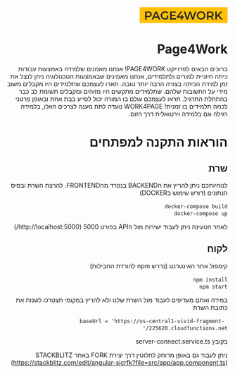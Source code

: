 <div dir="rtl">
  <img src="logo.PNG" alt="drawing" width="200"/>
  
# Page4Work

ברוכים הבאים לפרוייקט PAGE4WORK!
אנחנו מאמנים שלמידה באמצעות עבודות כיתה חיוניית למורים ולתלמידים, אנחנו מאמינים שבאמצעות הטכנולוגיה ניתן לנצל את זמן למידת הכיתה בצורה הרבה יותר טובה.
תארו לעצמכם שתלמידים היו מקבלים משוב מידי על התשובות שלהם. שתלמידים מתקשים היו מזוהים ומקבלים תשומת לב כבר בהתחלת התרגיל. תראו לעצמכם עולם בו המורה יכול לסייע בבת אחת ובאופן פרטני לכמה תלמידים בו זמנית!
WORK4PAGE נועדה לתת מענה לצרכים האלו, בלמידה רגילה וגם בלמידה וירטואלית דרך הזום.


# הוראות התקנה למפתחים
## שרת

לנוחיותכם ניתן להריץ את הBACKEND בנפרד מהFRONTEND.
להרצת השרת ובסיס הנתונים (דורש שימוש בDOCKER) 
```
docker-compose build
docker-compose up
```
לאחר הטעינה ניתן לעבוד ישירות מול הAPI בפורט 5000 (http://localhost:5000/)

## לקוח

קימפול אתר האינטרנט (נדרש npm להורדת החבילות)
```
npm install
npm start
```
במידה ואתם מעדיפים לעבוד מול השרת שלנו ולא להריץ במקומי תצטרכו לשנות את כתובת השרת
```
 baseUrl = 'https://us-central1-vivid-fragment-225620.cloudfunctions.net/'
```
בקובץ server-connect.service.ts

ניתן לעבוד גם באופן מרוחק לחלוטין דרך יצירת FORK באתר STACKBLITZ
(https://stackblitz.com/edit/angular-sjcrfk?file=src/app/app.component.ts)
</div>
